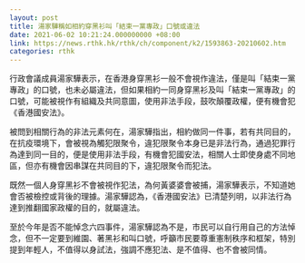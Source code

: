 ```yaml
---
layout: post
title: 湯家驊稱如相約穿黑衫叫「結束一黨專政」口號或違法
date: 2021-06-02 10:21:24.000000000 +08:00
link: https://news.rthk.hk/rthk/ch/component/k2/1593863-20210602.htm
categories: rthk
---
```


行政會議成員湯家驊表示，在香港身穿黑衫一般不會視作違法，僅是叫「結束一黨專政」的口號，也未必屬違法，但如果相約一同身穿黑衫及叫「結束一黨專政」的口號，可能被視作有組織及共同意圖，使用非法手段，鼓吹顛覆政權，便有機會犯《香港國安法》。

被問到相關行為的非法元素何在，湯家驊指出，相約做同一件事，若有共同目的，在抗疫環境下，會被視為觸犯限聚令，違犯限聚令本身已是非法行為，通過犯罪行為達到同一目的，便是使用非法手段，有機會犯國安法，相關人士即使身處不同地區，但亦有機會因串謀在共同目的下，違犯限聚令而犯法。

既然一個人身穿黑衫不會被視作犯法，為何黃婆婆會被捕，湯家驊表示，不知道她會否被檢控或背後的理據。湯家驊認為，《香港國安法》已清楚列明，以非法行為達到推翻國家政權的目的，就屬違法。

至於今年是否不能悼念六四事件，湯家驊認為不是，市民可以自行用自己的方法悼念，但不一定要到維園、著黑衫和叫口號，呼籲市民要尊重憲制秩序和框架，特別提到年輕人，不值得以身試法，強調不應犯法、是不值得、也不會被同情。
